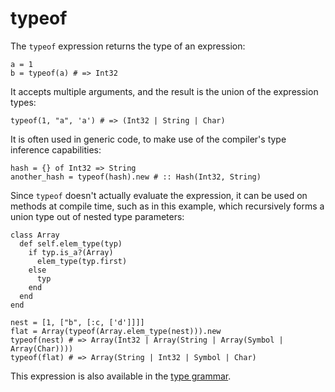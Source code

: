 # typeof

The `typeof` expression returns the type of an expression:

```crystal
a = 1
b = typeof(a) # => Int32
```

It accepts multiple arguments, and the result is the union of the expression types:

```crystal
typeof(1, "a", 'a') # => (Int32 | String | Char)
```

It is often used in generic code, to make use of the compiler's type inference capabilities:

```crystal
hash = {} of Int32 => String
another_hash = typeof(hash).new # :: Hash(Int32, String)
```

Since `typeof` doesn't actually evaluate the expression, it can be
used on methods at compile time, such as in this example, which
recursively forms a union type out of nested type parameters:

```crystal
class Array
  def self.elem_type(typ)
    if typ.is_a?(Array)
      elem_type(typ.first)
    else
      typ
    end
  end
end

nest = [1, ["b", [:c, ['d']]]]
flat = Array(typeof(Array.elem_type(nest))).new
typeof(nest) # => Array(Int32 | Array(String | Array(Symbol | Array(Char))))
typeof(flat) # => Array(String | Int32 | Symbol | Char)
```

This expression is also available in the [type grammar](type_grammar.md).
